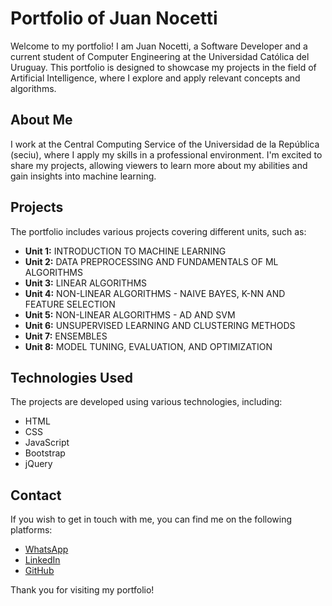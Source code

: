 # Portfolio of Juan Nocetti

Welcome to my portfolio! I am Juan Nocetti, a Software Developer and a current student of Computer Engineering at the Universidad Católica del Uruguay. This portfolio is designed to showcase my projects in the field of Artificial Intelligence, where I explore and apply relevant concepts and algorithms.

## About Me

I work at the Central Computing Service of the Universidad de la República (seciu), where I apply my skills in a professional environment. I'm excited to share my projects, allowing viewers to learn more about my abilities and gain insights into machine learning.

## Projects

The portfolio includes various projects covering different units, such as:

- **Unit 1:** INTRODUCTION TO MACHINE LEARNING
- **Unit 2:** DATA PREPROCESSING AND FUNDAMENTALS OF ML ALGORITHMS
- **Unit 3:** LINEAR ALGORITHMS
- **Unit 4:** NON-LINEAR ALGORITHMS - NAIVE BAYES, K-NN AND FEATURE SELECTION
- **Unit 5:** NON-LINEAR ALGORITHMS - AD AND SVM
- **Unit 6:** UNSUPERVISED LEARNING AND CLUSTERING METHODS
- **Unit 7:** ENSEMBLES
- **Unit 8:** MODEL TUNING, EVALUATION, AND OPTIMIZATION

## Technologies Used

The projects are developed using various technologies, including:

- HTML
- CSS
- JavaScript
- Bootstrap
- jQuery

## Contact

If you wish to get in touch with me, you can find me on the following platforms:

- [WhatsApp](https://wa.link/4ma2qq)
- [LinkedIn](https://www.linkedin.com/in/juan-nocetti-fierro-896aa125a/)
- [GitHub](https://github.com/JNocetti)

Thank you for visiting my portfolio!

